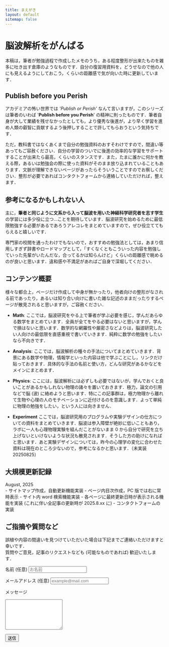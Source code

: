 ```yaml
---
title: まえがき
layout: default
sitemap: false
---
```


# 脳波解析をがんばる
本稿は，筆者が勉強過程で作成したメモのうち，ある程度整形が出来たものを雑多に吐き出す倉庫のようなものです．自分の復習用資料を，どうせなので他の人にも見えるようにしておこう，くらいの距離感で気が向いた時に更新しています．

## Publish before you Perish
アカデミアの怖い世界では *'Publish or Perish'* なんて言いますが，このシリーズは筆者のいわば '**Publish before you Perish**' の精神に則ったものです．筆者自身が大して業績を残せなかったとしても，より優秀な後進が，より早く学習を進め人類の叡智に貢献するよう後押しすることで許してもらおうという気持ちです．

ただ，教科書ではなくあくまで自分の勉強資料のおすそわけですので，間違い等あってもご容赦ください．自分の学習のついでに後進の効率的な学習をサポートすることが出来たら最高，くらいのスタンスです．また，たまに誰かに何かを教える際，あるいは勉強会の際に使った資料がそのまま放り込まれていることもあります．文脈が理解できないページがあったらそういうことですのでお察しください．整形が必要であればコンタクトフォームから連絡していただければ，整えます．

## 参考になるかもしれない人
主に，**筆者と同じように文系から入って脳波を用いた神経科学研究者を志す学生**の学習には多少役に立つ...ことを期待しています．脳波研究を始めるために最低限勉強する必要があるであろうアレコレをまとめていますので，ぜひ役立ててもらえると嬉しいです．

専門家の校閲を通ったわけでもないので，おすすめの勉強法としては，あまり信用しすぎず辞書やロードマップとして，「すくなくともこういった内容を勉強していった先輩がいたんだな，合ってるかは知らんけど」くらいの距離感で眺めるのが良いと思います．違和感や不満足があればご自身で深堀してください．


## コンテンツ概要
様々な都合上，ページだけ作成して中身が無かったり，他者向けの整形がなされる前であったり，あるいは知り合い向けに書いた雑な記述のままだったりするページが散見されると思いますが，ご容赦ください．

- **Math**: 
ここでは，脳波研究をやる上で筆者が学ぶ必要を感じ，学んだあらゆる数学をまとめています．全員が全てをやる必要はないと思いますが，学んで損はないと思います．数学的な網羅性や厳密さなどよりは，脳波研究したい人向けの最低限を直感重視で書いていきます．純粋に数学の勉強をしたいなら不向きです．

- **Analysis**: 
ここでは，脳波解析の種々の手法についてまとめていきます．背景にある数学や物理，情報学といった内容は他で学ぶことにし，リンクだけ貼っておきます．具体的な手法の名前と使い方，どんな研究があるかなどをメインにまとめます．

- **Physics**: 
ここには，脳波解析には必ずしも必要ではないが，学んでおくと良いことがあるかもしれない物理の諸々を置いておきます．極力，論文の引用などで脳 (波) に絡めようと思います．特にこの記事群は，極力物理から離れて生物や心理の人のモチベーションに近付けるのを意識します．よって単純に物理の勉強をしたい，という人には向きません．

- **Experiment**
ここでは，脳波研究用のプログラムや実験デザインの仕方についての資料をまとめていきます．脳波は参入障壁が絶妙に低いこともあり，ラボに一人も心理物理実験を組んだことがないまま 0 から自分で研究を立ち上げないといけないような状況も散見されます．そうした方の助けになればと思います．あと実験デザインについては，昨今の心理学の変化に合わせた資料は現在のところ少ないので，参考になるかと思います．（未実装20250825）

## 大規模更新記録

<div class="box tip" markdown="1">
<div class="title">August, 2025</div>
- サイトマップ作成，自動更新機能実装
- ページ内目次作成，PC 版では右に常時表示
- サイト内 word 検索機能実装
- 各ページに最終更新日時が表示される機能を実装 (これに伴い全記事の更新時が 2025.8.xx に)
- コンタクトフォームの実装
</div>


## ご指摘や質問など
誤植や内容の間違いを見つけていただいた場合は下記までご連絡いただけますと幸いです．\
質問やご意見，記事のリクエストなども (可能なものであれば) 歓迎いたします．

<form action="https://formsubmit.co/yujin5506@gmail.com" method="POST" class="contact-form">
  <!-- スパム防止用 -->
  <input type="hidden" name="_captcha" value="false">
  <input type="hidden" name="_next" value="https://yoursite.github.io/EEG-Analysis/Home/thanks.html">

  <label for="name">名前 (任意)</label>
  <input type="text" id="name" name="name" placeholder="お名前">

  <label for="email">メールアドレス (任意)</label>
  <input type="email" id="email" name="email" placeholder="example@mail.com">

  <label for="message">メッセージ</label>
  <textarea id="message" name="message" rows="6" required></textarea>

  <button type="submit">送信</button>
</form>